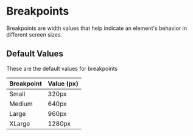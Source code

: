 # Breakpoints
Breakpoints are width values that help indicate an element's behavior in different screen sizes.

## Default Values
These are the default values for breakpoints

| Breakpoint | Value (px) |
|------------|------------|
| Small      | 320px      |
| Medium     | 640px      |
| Large      | 960px      |
| XLarge     | 1280px     |